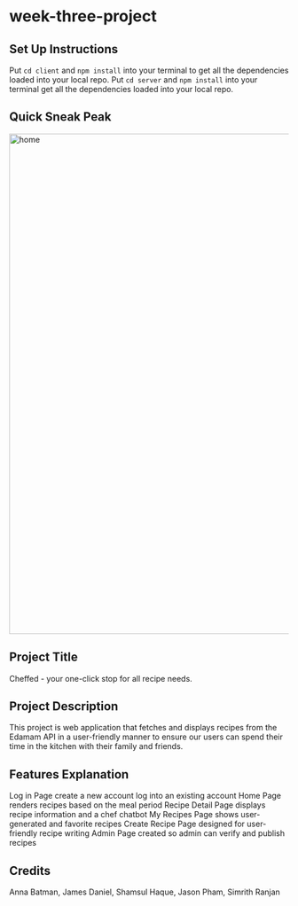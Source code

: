 # week-three-project

## Set Up Instructions


Put `cd client` and `npm install` into your terminal to get all the dependencies loaded into your local repo.
Put `cd server` and `npm install` into your terminal get all the dependencies loaded into your local repo.

## Quick Sneak Peak
<img width="903" alt="home" src="https://github.com/jamesdaniel3/week-three-project/assets/76024949/ea34d56b-408e-4108-93bc-24fb41e06da4">

## Project Title

Cheffed - your one-click stop for all recipe needs.

## Project Description 

This project is web application that fetches and displays recipes from the Edamam API in a user-friendly manner to ensure our users can spend their time in the kitchen with their family and friends.

## Features Explanation

Log in Page
  create a new account
  log into an existing account
Home Page
  renders recipes based on the meal period
Recipe Detail Page
  displays recipe information and a chef chatbot
My Recipes Page
  shows user-generated and favorite recipes
Create Recipe Page
  designed for user-friendly recipe writing
Admin Page
  created so admin can verify and publish recipes

## Credits

Anna Batman, James Daniel, Shamsul Haque, Jason Pham, Simrith Ranjan
